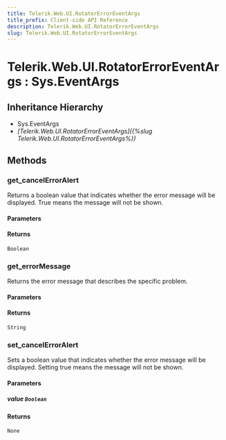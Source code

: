 ```yaml
---
title: Telerik.Web.UI.RotatorErrorEventArgs
title_prefix: Client-side API Reference
description: Telerik.Web.UI.RotatorErrorEventArgs
slug: Telerik.Web.UI.RotatorErrorEventArgs
---
```


# Telerik.Web.UI.RotatorErrorEventArgs : Sys.EventArgs 

## Inheritance Hierarchy

* Sys.EventArgs
* *[Telerik.Web.UI.RotatorErrorEventArgs]({%slug Telerik.Web.UI.RotatorErrorEventArgs%})*


## Methods

### get_cancelErrorAlert

Returns a boolean value that indicates whether the error message will be displayed. True means the message will not be shown. 

#### Parameters

#### Returns

`Boolean` 

### get_errorMessage

Returns the error message that describes the specific problem. 

#### Parameters

#### Returns

`String` 

### set_cancelErrorAlert

Sets a boolean value that indicates whether the error message will be displayed. Setting true means the message will not be shown.

#### Parameters

##### value `Boolean` 

#### Returns

`None`


